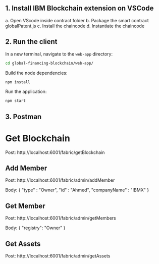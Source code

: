 
## 1. Install IBM Blockchain extension on VSCode
a. Open VScode inside contract folder
b. Package the smart contract globalPatent.js
c. Install the chaincode
d. Instantiate the chaincode

## 2. Run the client

In a new terminal, navigate to the `web-app` directory:

  ```bash
  cd global-financing-blockchain/web-app/
  ```

  Build the node dependencies:
  ```bash
  npm install
  ```

  Run the application:
  ```bash
  npm start
  ```

## 3. Postman

# Get Blockchain
Post:
http://localhost:6001/fabric/getBlockchain

## Add Member
Post:
http://localhost:6001/fabric/admin/addMember

Body:
{
	"type" : "Owner",
	"id" : "Ahmed",
	"companyName" : "IBMX"
}

## Get Member
Post:
http://localhost:6001/fabric/admin/getMembers

Body:
{
	"registry": "Owner"
}

## Get Assets
Post: 
http://localhost:6001/fabric/admin/getAssets

